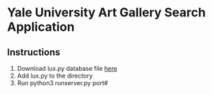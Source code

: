 # Yale University Art Gallery Search Application
## Instructions
1. Download lux.py database file [here](https://yale.instructure.com/files/7302096/download?download_frd=1)
2. Add lux.py to the directory
2. Run python3 runserver.py port#